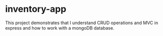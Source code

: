 # inventory-app
This project demonstrates that I understand CRUD operations and MVC in express and how to work with a mongoDB database.
